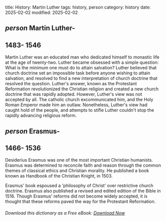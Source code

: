 title: History: Martin Luther
tags: history, person
category: history
date: 2025-02-02
modified: 2025-02-02

## _person_ Martin Luther-
 1483-
1546
-
Martin Luther was an
 educated man who dedicated himself to monastic life at the age of
 twenty-two. Luther became obsessed with a simple question: What is
 the minimum one must do to attain salvation? Luther believed that
 church doctrine set an impossible task before anyone wishing to
 attain salvation, and resolved to find a new interpretation of
 church doctrine that resolved the question. Luther's answer, known
 as the Protestant Reformation
 revolutionized the
 Christian religion and created a new church doctrine that was
 rapidly adopted. However, Luther's view was not accepted by all. The
 catholic church excommunicated him, and the Holy Roman Emperor made
 him an outlaw. Nonetheless, Luther's view had caught hold of the
 people, and attempts to stifle Luther couldn't stop the rapidly
 advancing religious reform.


## _person_ Erasmus-
 1466-
1536
-
Desiderius Erasmus was one of the
 most important Christian humanists. Erasmus was determined to
 reconcile faith and reason through the common themes of
 classical ethics and Christian morality. He published a book known
 as Handbook of the Christian Knight, in 1503.

 Erasmus' book espoused a 'philosophy of Christ' over restrictive
 church doctrine. Erasmus also published a revised and edited
 edition of the Bible in 1516.
 Though Erasmus' reforms did
 not become widely accepted, it is thought that these reforms paved
 the way for the Protestant Reformation.


###### Download *this* dictionary as a Free eBook: [Download Now]({static}static/SerfHistoryDictionary.pdf)

